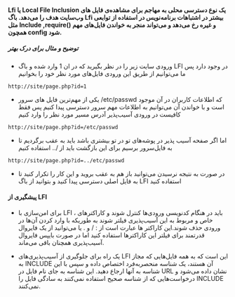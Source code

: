 #### Lfi  یا Local File Inclusion یک نوع دسترسی محلی به مهاجم برای مشاهده‌ی فایل های وب‌سایت هدف را می‌دهد. باگ Lfi بیشتر در اشتباهات برنامه‌نویس در استفاده از توابعی مثل Include ,require() و غیره رخ می‌دهد  و می‌تواند منجر به خواندن فایل‌های مهم همچون config شود.

##### توضیح و مثال برای درک بهتر 

* ورودی سایت زیر را در نظر بگیرید که در ان 1 وارد شده و باگ LFI در وجود دارد پس ما می‌توانیم از طریق این ورودی فایل‌های مورد نظر خود را بخوانیم

```url
http://site/page.php?id=1
```
* یکی از مهم‌ترین فایل های سرور /etc/passwd که اطلاعات کاربران در آن موجود است و با خواندن آن می‌توانیم به اطلاعات مهم سرور دسترسی پیدا کنیم پس فقط کافیست در ورودی آسیب‌پذیر آدرس مسیر مورد نظر را وارد کنیم
```url
http://site/page.php?id=/etc/passwd
```
* اما اگر صفحه آسیب پذیر در پوشه‌های تو در تو بیشتری باشد باید به عقب برگردیم تا به فایل‌سرور برسیم برای این بازگشت باید از /.. استفاده کنیم

```url
http://site/page.php?id=../etc/passwd
```
* در صورت به نتیجه نرسیدن می‌توانید باز هم به عقب بروید و این کار را تکرار کنید تا به فایل اصلی دسترسی پیدا کنید و بتوانید از باگ LFI  استفاده کنید

#### پیشگیری از  LFI 

* برای امن‌سازی با LFI ، باید در هنگام کدنویسی ورودی‌ها کنترل شوند و کاراکترهای خاص و مربوط به این آسیب‌پذیری فیلتر شوند به طوریکه با وارد کردن آن‌ها در ورودی حذف شوند.این کاراکتر ها عبارت است از : / و . یا می‌توانید از یک فایروال قدرتمند برای فیلتر این کاراکترها استفاده کنید اما در صورت بایپس فایروال آسیب‌پذیری همچنان باقی می‌ماند. 

* یک راه برای جلوگیری از آسیب‌پذیری‌های LFI این است که به همه فایل‌هایی که مجاز به INCLUDE آن هستند، یک شناسه منحصربه‌فرد اختصاص داده و سپس با این شناسه به آنها ارجاع دهید. این شناسه به جای نام فایل در URL نشان داده می‌شود و درخواست‌هایی که از شناسه صحیح استفاده نمی‌کنند به سادگی فایل را INCLUDE نمی‌کنند.
